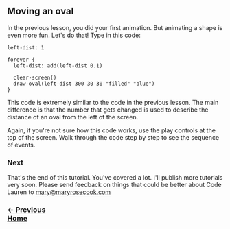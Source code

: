## Moving an oval

In the previous lesson, you did your first animation. But animating a shape is even more fun. Let's do that!  Type in this code:

```
left-dist: 1

forever {
  left-dist: add(left-dist 0.1)

  clear-screen()
  draw-oval(left-dist 300 30 30 "filled" "blue")
}
```

This code is extremely similar to the code in the previous lesson.  The main difference is that the number that gets changed is used to describe the distance of an oval from the left of the screen.

Again, if you're not sure how this code works, use the play controls at the top of the screen. Walk through the code step by step to see the sequence of events.

### Next

That's the end of this tutorial. You've covered a lot. I'll publish more tutorials very soon. Please send feedback on things that could be better about Code Lauren to [mary@maryrosecook.com](mailto:mary@maryrosecook.com)

### [← Previous](#doing-an-action-a-lot-of-times) <div class="next">[Home](#home)</div>
